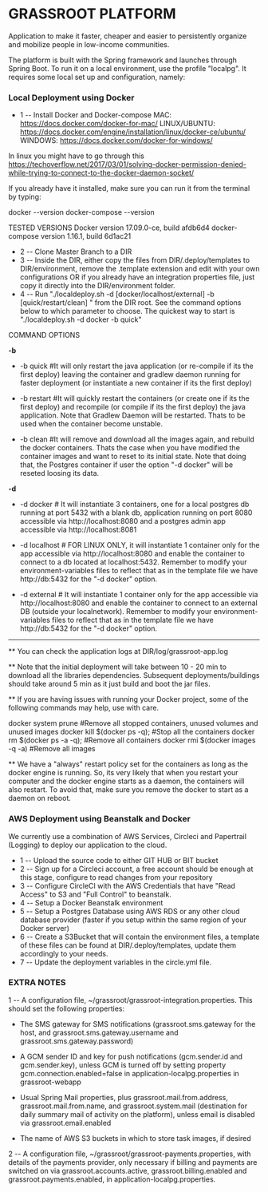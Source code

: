 # GRASSROOT PLATFORM

Application to make it faster, cheaper and easier to persistently organize and mobilize people in low-income communities.

The platform is built with the Spring framework and launches through Spring Boot. To run it on a local environment, use
the profile "localpg". It requires some local set up and configuration, namely:

### Local Deployment using Docker ###

* 1 -- Install Docker and Docker-compose
MAC: https://docs.docker.com/docker-for-mac/
LINUX/UBUNTU: https://docs.docker.com/engine/installation/linux/docker-ce/ubuntu/
WINDOWS: https://docs.docker.com/docker-for-windows/

In linux you might have to go through this https://techoverflow.net/2017/03/01/solving-docker-permission-denied-while-trying-to-connect-to-the-docker-daemon-socket/

If you already have it installed, make sure you can run it from the terminal by typing:

docker --version
docker-compose --version

TESTED VERSIONS
Docker version 17.09.0-ce, build afdb6d4
docker-compose version 1.16.1, build 6d1ac21

* 2 -- Clone Master Branch to a DIR
* 3 -- Inside the DIR, either copy  the files from DIR/.deploy/templates to DIR/environment, remove the .template extension and edit with your own configurations OR if you already have an integration properties file, just copy it directly into the DIR/environment folder.
* 4 -- Run "./localdeploy.sh -d [docker/localhost/external] -b [quick/restart/clean] " from the DIR root. See the command options below to which parameter to choose. The quickest way to start is "./localdeploy.sh -d docker -b quick"

COMMAND OPTIONS

**-b**


* -b quick #It will only restart the java application (or re-compile if its the first deploy) leaving the container and gradlew daemon running for faster deployment (or instantiate a new container if its the first deploy)

* -b restart #It will quickly restart the containers (or create one if its the first deploy) and recompile (or compile if its the first deploy) the java application. Note that Gradlew Daemon will be restarted. Thats to be used when the container become unstable.

* -b clean #It will remove and download all the images again, and rebuild the docker containers. Thats the case when you have modified the container images and want to reset to its initial state. Note that doing that, the Postgres container if user the option "-d docker" will be reseted loosing its data.

**-d**
* -d docker  # It will instantiate 3 containers, one for a local postgres db running at port 5432 with a blank db, application running on port 8080 accessible via http://localhost:8080 and a postgres admin app accessible via http://localhost:8081

* -d localhost # FOR LINUX ONLY, it will instantiate 1 container only for the app accessible via http://localhost:8080 and enable the container to connect to a db located at localhost:5432. Remember to modify your environment-variables files to reflect that as in the template file we have http://db:5432 for the "-d docker" option.

* -d external # It will instantiate 1 container only for the app accessible via http://localhost:8080 and enable the container to connect to an external DB (outside your localnetwork). Remember to modify your environment-variables files to reflect that as in the template file we have http://db:5432 for the "-d docker" option.

-----------------

** You can check the application logs at DIR/log/grassroot-app.log

** Note that the initial deployment will take between 10 - 20 min to download all the libraries dependencies. Subsequent deployments/buildings should take around 5 min as it just build and boot the jar files.

** If you are having issues with running your Docker project, some of the following commands may help, use with care.

docker system prune                #Remove all stopped containers, unused volumes and unused images
docker kill $(docker ps -q);       #Stop all the containers
docker rm $(docker ps -a -q);      #Remove all containers
docker rmi $(docker images -q -a)  #Remove all images

** We have a "always" restart policy set for the containers as long as the docker engine is running. So, its very likely that when you restart your computer and the docker engine starts as a daemon, the containers will also restart. To avoid that, make sure you remove the docker to start as a daemon on reboot.

### AWS Deployment using Beanstalk and Docker ###

We currently use a combination of AWS Services, Circleci and Papertrail (Logging) to deploy our application to the cloud.

* 1 -- Upload the source code to either GIT HUB or BIT bucket
* 2 -- Sign up for a Circleci account, a free account should be enough at this stage, configure to read changes from your repository
* 3 -- Configure CircleCI with the AWS Credentials that have "Read Access" to S3 and "Full Control" to beanstalk.
* 4 -- Setup a Docker Beanstalk environment
* 5 -- Setup a Postgres Database using AWS RDS or any other cloud database provider (faster if you setup within the same region of your Docker server)
* 6 -- Create a S3Bucket that will contain the environment files, a template of these files can be found at DIR/.deploy/templates, update them accordingly to your needs.
* 7 -- Update the deployment variables in the circle.yml file.


### EXTRA NOTES ###

1 -- A configuration file, ~/grassroot/grassroot-integration.properties. This should set the following properties:

* The SMS gateway for SMS notifications (grassroot.sms.gateway for the host, and grassroot.sms.gateway.username and
grassroot.sms.gateway.password)

* A GCM sender ID and key for push notifications (gcm.sender.id and gcm.sender.key), unless GCM is turned off by setting
property gcm.connection.enabled=false in application-localpg.properties in grassroot-webapp

* Usual Spring Mail properties, plus grassroot.mail.from.address, grassroot.mail.from.name, and grassroot.system.mail
(destination for daily summary mail of activity on the platform), unless email is disabled via grassroot.email.enabled

* The name of AWS S3 buckets in which to store task images, if desired

2 -- A configuration file, ~/grassroot/grassroot-payments.properties, with details of the payments provider, only
necessary if billing and payments are switched on via grassroot.accounts.active, grassroot.billing.enabled and
grassroot.payments.enabled, in application-localpg.properties.
